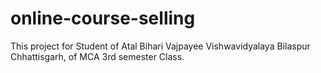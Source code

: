 # online-course-selling
This project for Student of Atal Bihari Vajpayee Vishwavidyalaya Bilaspur Chhattisgarh, of MCA 3rd semester Class.
